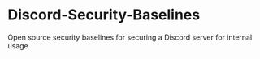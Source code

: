 # Discord-Security-Baselines
Open source security baselines for securing a Discord server for internal usage.
